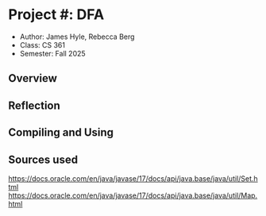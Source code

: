 # Project #: DFA

* Author: James Hyle, Rebecca Berg
* Class: CS 361 
* Semester: Fall 2025

## Overview

## Reflection

## Compiling and Using

## Sources used
https://docs.oracle.com/en/java/javase/17/docs/api/java.base/java/util/Set.html
https://docs.oracle.com/en/java/javase/17/docs/api/java.base/java/util/Map.html
